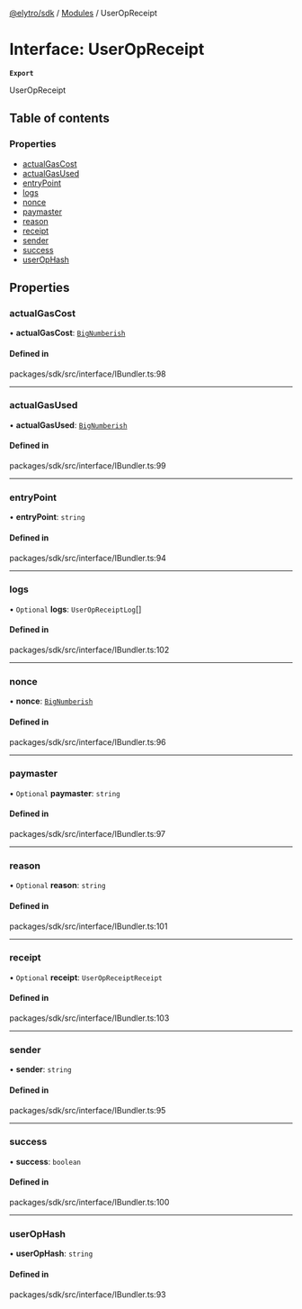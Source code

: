 [@elytro/sdk](../README.md) / [Modules](../modules.md) / UserOpReceipt

# Interface: UserOpReceipt

**`Export`**

UserOpReceipt

## Table of contents

### Properties

- [actualGasCost](UserOpReceipt.md#actualgascost)
- [actualGasUsed](UserOpReceipt.md#actualgasused)
- [entryPoint](UserOpReceipt.md#entrypoint)
- [logs](UserOpReceipt.md#logs)
- [nonce](UserOpReceipt.md#nonce)
- [paymaster](UserOpReceipt.md#paymaster)
- [reason](UserOpReceipt.md#reason)
- [receipt](UserOpReceipt.md#receipt)
- [sender](UserOpReceipt.md#sender)
- [success](UserOpReceipt.md#success)
- [userOpHash](UserOpReceipt.md#userophash)

## Properties

### actualGasCost

• **actualGasCost**: [`BigNumberish`](../modules.md#bignumberish)

#### Defined in

packages/sdk/src/interface/IBundler.ts:98

___

### actualGasUsed

• **actualGasUsed**: [`BigNumberish`](../modules.md#bignumberish)

#### Defined in

packages/sdk/src/interface/IBundler.ts:99

___

### entryPoint

• **entryPoint**: `string`

#### Defined in

packages/sdk/src/interface/IBundler.ts:94

___

### logs

• `Optional` **logs**: `UserOpReceiptLog`[]

#### Defined in

packages/sdk/src/interface/IBundler.ts:102

___

### nonce

• **nonce**: [`BigNumberish`](../modules.md#bignumberish)

#### Defined in

packages/sdk/src/interface/IBundler.ts:96

___

### paymaster

• `Optional` **paymaster**: `string`

#### Defined in

packages/sdk/src/interface/IBundler.ts:97

___

### reason

• `Optional` **reason**: `string`

#### Defined in

packages/sdk/src/interface/IBundler.ts:101

___

### receipt

• `Optional` **receipt**: `UserOpReceiptReceipt`

#### Defined in

packages/sdk/src/interface/IBundler.ts:103

___

### sender

• **sender**: `string`

#### Defined in

packages/sdk/src/interface/IBundler.ts:95

___

### success

• **success**: `boolean`

#### Defined in

packages/sdk/src/interface/IBundler.ts:100

___

### userOpHash

• **userOpHash**: `string`

#### Defined in

packages/sdk/src/interface/IBundler.ts:93
